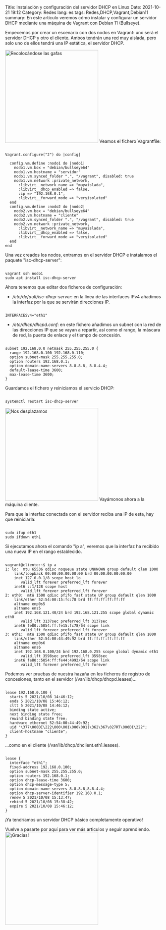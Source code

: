 Title: Instalación y configuración del servidor DHCP en Linux
Date: 2021-10-21 19:12
Category: Redes
lang: es
tags: Redes,DHCP,Vagrant,Debian11
summary: En este artículo veremos cómo instalar y configurar un servidor DHCP mediante una máquina de Vagrant con Debian 11 (Bullseye).

Empecemos por crear un escenario con dos nodos en Vagrant: uno será el servidor DHCP y otro el cliente. Ambos tendrán una red muy aislada, pero solo uno de ellos tendrá una IP estática, el servidor DHCP.

<img src="{static}/images/perspicaz.png" alt="Recolocándose las gafas" width="300"/>
Veamos el fichero Vagrantfile:

<pre><code class="ruby">
Vagrant.configure("2") do |config|

  config.vm.define :nodo1 do |nodo1|
    nodo1.vm.box = "debian/bullseye64" 
    nodo1.vm.hostname = "servidor" 
    nodo1.vm.synced_folder ".", "/vagrant", disabled: true
    nodo1.vm.network :private_network,
      :libvirt__network_name => "muyaislada",
      :libvirt__dhcp_enabled => false,
      :ip => "192.168.0.1",
      :libvirt__forward_mode => "veryisolated" 
  end
  config.vm.define :nodo2 do |nodo2|
    nodo2.vm.box = "debian/bullseye64" 
    nodo2.vm.hostname = "cliente" 
    nodo2.vm.synced_folder ".", "/vagrant", disabled: true
    nodo2.vm.network :private_network,
      :libvirt__network_name => "muyaislada",
      :libvirt__dhcp_enabled => false,
      :libvirt__forward_mode => "veryisolated" 
  end
end
</code></pre>

Una vez creados los nodos, entramos en el servidor DHCP e instalamos el paquete "isc-dhcp-server":
<pre><code class="shell">
vagrant ssh nodo1
sudo apt install isc-dhcp-server
</code></pre>

Ahora tenemos que editar dos ficheros de configuración:

* */etc/default/isc-dhcp-server*: en la línea de las interfaces IPv4 añadimos la interfaz por la que se servirán direcciones IP.
<pre><code class="shell">
INTERFACESv4="eth1"
</code></pre>

* */etc/dhcp/dhcpd.conf*: en este fichero añadimos un subnet con la red de las direcciones IP que se vayan a repartir, así como el rango, la máscara de red, la puerta de enlace y el tiempo de concesión.
<pre><code class="shell">
subnet 192.168.0.0 netmask 255.255.255.0 {
  range 192.168.0.100 192.168.0.110;
  option subnet-mask 255.255.255.0;
  option routers 192.168.0.1;
  option domain-name-servers 8.8.8.8, 8.8.4.4;
  default-lease-time 3600;
  max-lease-time 3600;
}
</code></pre>

Guardamos el fichero y reiniciamos el servicio DHCP:
<pre><code class="shell">
systemctl restart isc-dhcp-server
</code></pre>

<img src="{static}/images/corriendo.png" alt="Nos desplazamos" width="300"/>
Vayámonos ahora a la máquina cliente.

Para que la interfaz conectada con el servidor reciba una IP de esta, hay que reiniciarla:
<pre><code class="shell">
sudo ifup eth1
sudo ifdown eth1
</code></pre>

Si ejecutamos ahora el comando "ip a", veremos que la interfaz ha recibido una nueva IP en el rango establecido.
<pre><code class="shell">
vagrant@cliente:~$ ip a
1: lo: <LOOPBACK,UP,LOWER_UP> mtu 65536 qdisc noqueue state UNKNOWN group default qlen 1000
    link/loopback 00:00:00:00:00:00 brd 00:00:00:00:00:00
    inet 127.0.0.1/8 scope host lo
       valid_lft forever preferred_lft forever
    inet6 ::1/128 scope host 
       valid_lft forever preferred_lft forever
2: eth0: <BROADCAST,MULTICAST,UP,LOWER_UP> mtu 1500 qdisc pfifo_fast state UP group default qlen 1000
    link/ether 52:54:00:15:fc:78 brd ff:ff:ff:ff:ff:ff
    altname enp0s5
    altname ens5
    inet 192.168.121.40/24 brd 192.168.121.255 scope global dynamic eth0
       valid_lft 3137sec preferred_lft 3137sec
    inet6 fe80::5054:ff:fe15:fc78/64 scope link 
       valid_lft forever preferred_lft forever
3: eth1: <BROADCAST,MULTICAST,UP,LOWER_UP> mtu 1500 qdisc pfifo_fast state UP group default qlen 1000
    link/ether 52:54:00:44:49:92 brd ff:ff:ff:ff:ff:ff
    altname enp0s6
    altname ens6
    inet 192.168.0.100/24 brd 192.168.0.255 scope global dynamic eth1
       valid_lft 3598sec preferred_lft 3598sec
    inet6 fe80::5054:ff:fe44:4992/64 scope link 
       valid_lft forever preferred_lft forever
</code></pre>

Podemos ver pruebas de nuestra hazaña en los ficheros de registro de concesiones, tanto en el servidor (/var/lib/dhcp/dhcpd.leases)...
<pre><code class="shell">
lease 192.168.0.100 {
  starts 5 2021/10/08 14:46:12;
  ends 5 2021/10/08 15:46:12;
  cltt 5 2021/10/08 14:46:12;
  binding state active;
  next binding state free;
  rewind binding state free;
  hardware ethernet 52:54:00:44:49:92;
  uid "\377\000DI\222\000\001\000\001(\362\367\027RT\000DI\222";
  client-hostname "cliente";
}
</code></pre>

...como en el cliente (/var/lib/dhcp/dhclient.eth1.leases).
<pre><code class="shell">
lease {
  interface "eth1";
  fixed-address 192.168.0.100;
  option subnet-mask 255.255.255.0;
  option routers 192.168.0.1;
  option dhcp-lease-time 3600;
  option dhcp-message-type 5;
  option domain-name-servers 8.8.8.8,8.8.4.4;
  option dhcp-server-identifier 192.168.0.1;
  renew 5 2021/10/08 15:13:47;
  rebind 5 2021/10/08 15:38:42;
  expire 5 2021/10/08 15:46:12;
}
</code></pre>

¡Ya tendríamos un servidor DHCP básico completamente operativo!

Vuelve a pasarte por aquí para ver más articulos y seguir aprendiendo.
<img src="{static}/images/gracias.png" alt="¡Gracias!" width="300"/>
